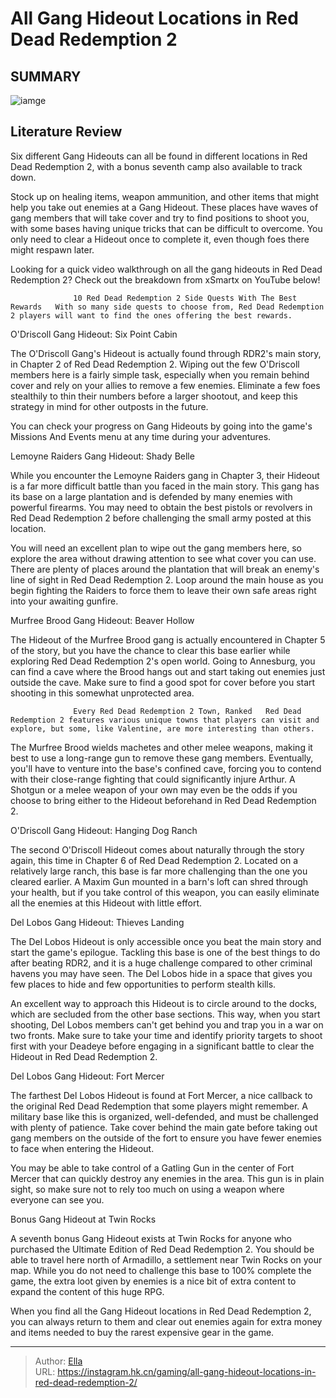 # All Gang Hideout Locations in Red Dead Redemption 2


## SUMMARY 

![iamge](https://static1.srcdn.com/wordpress/wp-content/uploads/2023/12/all-gang-hideout-locations-in-red-dead-redemption-2.jpg)

## Literature Review

Six different Gang Hideouts can all be found in different locations in Red Dead Redemption 2, with a bonus seventh camp also available to track down.





Stock up on healing items, weapon ammunition, and other items that might help you take out enemies at a Gang Hideout. These places have waves of gang members that will take cover and try to find positions to shoot you, with some bases having unique tricks that can be difficult to overcome. You only need to clear a Hideout once to complete it, even though foes there might respawn later.






Looking for a quick video walkthrough on all the gang hideouts in Red Dead Redemption 2? Check out the breakdown from xSmartx on YouTube below!

 
 




                  10 Red Dead Redemption 2 Side Quests With The Best Rewards   With so many side quests to choose from, Red Dead Redemption 2 players will want to find the ones offering the best rewards.   


 O&#39;Driscoll Gang Hideout: Six Point Cabin 
          

The O&#39;Driscoll Gang&#39;s Hideout is actually found through RDR2&#39;s main story, in Chapter 2 of Red Dead Redemption 2. Wiping out the few O&#39;Driscoll members here is a fairly simple task, especially when you remain behind cover and rely on your allies to remove a few enemies. Eliminate a few foes stealthily to thin their numbers before a larger shootout, and keep this strategy in mind for other outposts in the future. 






You can check your progress on Gang Hideouts by going into the game&#39;s Missions And Events menu at any time during your adventures.






 Lemoyne Raiders Gang Hideout: Shady Belle 
          

While you encounter the Lemoyne Raiders gang in Chapter 3, their Hideout is a far more difficult battle than you faced in the main story. This gang has its base on a large plantation and is defended by many enemies with powerful firearms. You may need to obtain the best pistols or revolvers in Red Dead Redemption 2 before challenging the small army posted at this location.

You will need an excellent plan to wipe out the gang members here, so explore the area without drawing attention to see what cover you can use. There are plenty of places around the plantation that will break an enemy&#39;s line of sight in Red Dead Redemption 2. Loop around the main house as you begin fighting the Raiders to force them to leave their own safe areas right into your awaiting gunfire. 






 Murfree Brood Gang Hideout: Beaver Hollow 
          

The Hideout of the Murfree Brood gang is actually encountered in Chapter 5 of the story, but you have the chance to clear this base earlier while exploring Red Dead Redemption 2&#39;s open world. Going to Annesburg, you can find a cave where the Brood hangs out and start taking out enemies just outside the cave. Make sure to find a good spot for cover before you start shooting in this somewhat unprotected area.

                  Every Red Dead Redemption 2 Town, Ranked   Red Dead Redemption 2 features various unique towns that players can visit and explore, but some, like Valentine, are more interesting than others.   

The Murfree Brood wields machetes and other melee weapons, making it best to use a long-range gun to remove these gang members. Eventually, you&#39;ll have to venture into the base&#39;s confined cave, forcing you to contend with their close-range fighting that could significantly injure Arthur. A Shotgun or a melee weapon of your own may even be the odds if you choose to bring either to the Hideout beforehand in Red Dead Redemption 2. 






 O&#39;Driscoll Gang Hideout: Hanging Dog Ranch 
          

The second O&#39;Driscoll Hideout comes about naturally through the story again, this time in Chapter 6 of Red Dead Redemption 2. Located on a relatively large ranch, this base is far more challenging than the one you cleared earlier. A Maxim Gun mounted in a barn&#39;s loft can shred through your health, but if you take control of this weapon, you can easily eliminate all the enemies at this Hideout with little effort. 



 Del Lobos Gang Hideout: Thieves Landing 
          

The Del Lobos Hideout is only accessible once you beat the main story and start the game&#39;s epilogue. Tackling this base is one of the best things to do after beating RDR2, and it is a huge challenge compared to other criminal havens you may have seen. The Del Lobos hide in a space that gives you few places to hide and few opportunities to perform stealth kills.




An excellent way to approach this Hideout is to circle around to the docks, which are secluded from the other base sections. This way, when you start shooting, Del Lobos members can&#39;t get behind you and trap you in a war on two fronts. Make sure to take your time and identify priority targets to shoot first with your Deadeye before engaging in a significant battle to clear the Hideout in Red Dead Redemption 2. 



 Del Lobos Gang Hideout: Fort Mercer 
          

The farthest Del Lobos Hideout is found at Fort Mercer, a nice callback to the original Red Dead Redemption that some players might remember. A military base like this is organized, well-defended, and must be challenged with plenty of patience. Take cover behind the main gate before taking out gang members on the outside of the fort to ensure you have fewer enemies to face when entering the Hideout. 






You may be able to take control of a Gatling Gun in the center of Fort Mercer that can quickly destroy any enemies in the area. This gun is in plain sight, so make sure not to rely too much on using a weapon where everyone can see you.






 Bonus Gang Hideout at Twin Rocks 
          

A seventh bonus Gang Hideout exists at Twin Rocks for anyone who purchased the Ultimate Edition of Red Dead Redemption 2. You should be able to travel here north of Armadillo, a settlement near Twin Rocks on your map. While you do not need to challenge this base to 100% complete the game, the extra loot given by enemies is a nice bit of extra content to expand the content of this huge RPG.

When you find all the Gang Hideout locations in Red Dead Redemption 2, you can always return to them and clear out enemies again for extra money and items needed to buy the rarest expensive gear in the game.






---

> Author: [Ella](https://instagram.hk.cn/)  
> URL: https://instagram.hk.cn/gaming/all-gang-hideout-locations-in-red-dead-redemption-2/  

